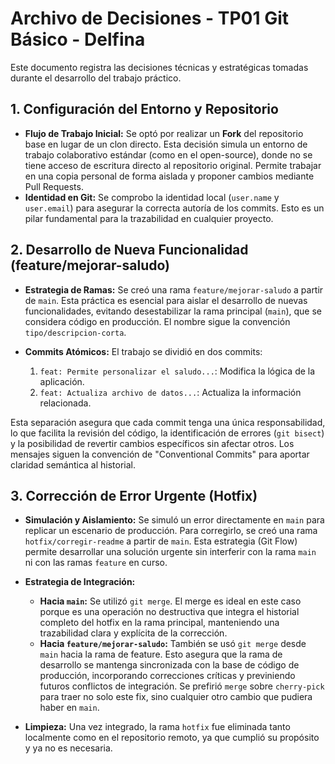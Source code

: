 # Archivo de Decisiones - TP01 Git Básico - Delfina

Este documento registra las decisiones técnicas y estratégicas tomadas durante el desarrollo del trabajo práctico.

## 1. Configuración del Entorno y Repositorio

- **Flujo de Trabajo Inicial:** Se optó por realizar un **Fork** del repositorio base en lugar de un clon directo. Esta decisión simula un entorno de trabajo colaborativo estándar (como en el open-source), donde no se tiene acceso de escritura directo al repositorio original. Permite trabajar en una copia personal de forma aislada y proponer cambios mediante Pull Requests.
- **Identidad en Git:** Se comprobo la identidad local (`user.name` y `user.email`) para asegurar la correcta autoría de los commits. Esto es un pilar fundamental para la trazabilidad en cualquier proyecto.

## 2. Desarrollo de Nueva Funcionalidad (feature/mejorar-saludo)

- **Estrategia de Ramas:** Se creó una rama `feature/mejorar-saludo` a partir de `main`. Esta práctica es esencial para aislar el desarrollo de nuevas funcionalidades, evitando desestabilizar la rama principal (`main`), que se considera código en producción. El nombre sigue la convención `tipo/descripcion-corta`.

- **Commits Atómicos:** El trabajo se dividió en dos commits:
    1.  `feat: Permite personalizar el saludo...`: Modifica la lógica de la aplicación.
    2.  `feat: Actualiza archivo de datos...`: Actualiza la información relacionada.

Esta separación asegura que cada commit tenga una única responsabilidad, lo que facilita la revisión del código, la identificación de errores (`git bisect`) y la posibilidad de revertir cambios específicos sin afectar otros. Los mensajes siguen la convención de "Conventional Commits" para aportar claridad semántica al historial.

## 3. Corrección de Error Urgente (Hotfix)

- **Simulación y Aislamiento:** Se simuló un error directamente en `main` para replicar un escenario de producción. Para corregirlo, se creó una rama `hotfix/corregir-readme` a partir de `main`. Esta estrategia (Git Flow) permite desarrollar una solución urgente sin interferir con la rama `main` ni con las ramas `feature` en curso.

- **Estrategia de Integración:**
    - **Hacia `main`:** Se utilizó `git merge`. El merge es ideal en este caso porque es una operación no destructiva que integra el historial completo del hotfix en la rama principal, manteniendo una trazabilidad clara y explícita de la corrección.
    - **Hacia `feature/mejorar-saludo`:** También se usó `git merge` desde `main` hacia la rama de feature. Esto asegura que la rama de desarrollo se mantenga sincronizada con la base de código de producción, incorporando correcciones críticas y previniendo futuros conflictos de integración. Se prefirió `merge` sobre `cherry-pick` para traer no solo este fix, sino cualquier otro cambio que pudiera haber en `main`.

- **Limpieza:** Una vez integrado, la rama `hotfix` fue eliminada tanto localmente como en el repositorio remoto, ya que cumplió su propósito y ya no es necesaria.